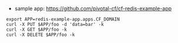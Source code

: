 - sample app: https://github.com/pivotal-cf/cf-redis-example-app

```
export APP=redis-example-app.apps.CF_DOMAIN
curl -X PUT $APP/foo -d 'data=bar' -k
curl -X GET $APP/foo -k
curl -X DELETE $APP/foo -k

```
